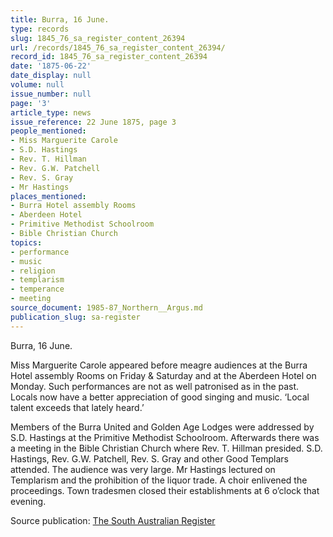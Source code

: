 ```yaml
---
title: Burra, 16 June.
type: records
slug: 1845_76_sa_register_content_26394
url: /records/1845_76_sa_register_content_26394/
record_id: 1845_76_sa_register_content_26394
date: '1875-06-22'
date_display: null
volume: null
issue_number: null
page: '3'
article_type: news
issue_reference: 22 June 1875, page 3
people_mentioned:
- Miss Marguerite Carole
- S.D. Hastings
- Rev. T. Hillman
- Rev. G.W. Patchell
- Rev. S. Gray
- Mr Hastings
places_mentioned:
- Burra Hotel assembly Rooms
- Aberdeen Hotel
- Primitive Methodist Schoolroom
- Bible Christian Church
topics:
- performance
- music
- religion
- templarism
- temperance
- meeting
source_document: 1985-87_Northern__Argus.md
publication_slug: sa-register
---
```


Burra, 16 June.

Miss Marguerite Carole appeared before meagre audiences at the Burra Hotel assembly Rooms on Friday & Saturday and at the Aberdeen Hotel on Monday.  Such performances are not as well patronised as in the past.  Locals now have a better appreciation of good singing and music.  ‘Local talent exceeds that lately heard.’

Members of the Burra United and Golden Age Lodges were addressed by S.D. Hastings at the Primitive Methodist Schoolroom.  Afterwards there was a meeting in the Bible Christian Church where Rev. T. Hillman presided.  S.D. Hastings, Rev. G.W. Patchell, Rev. S. Gray and other Good Templars attended.  The audience was very large.  Mr Hastings lectured on Templarism and the prohibition of the liquor trade.  A choir enlivened the proceedings.  Town tradesmen closed their establishments at 6 o’clock that evening.

Source publication: [The South Australian Register](/publications/sa-register/)

